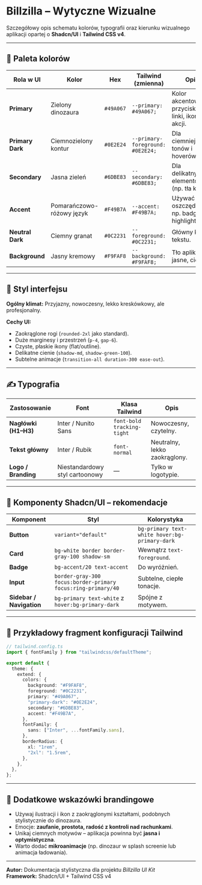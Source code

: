 # Billzilla – Wytyczne Wizualne

Szczegółowy opis schematu kolorów, typografii oraz kierunku wizualnego aplikacji opartej o **Shadcn/UI** i **Tailwind CSS v4**.

---

## 🎨 Paleta kolorów

| Rola w UI        | Kolor                     | Hex       | Tailwind (zmienna)               | Opis                                             |
| ---------------- | ------------------------- | --------- | -------------------------------- | ------------------------------------------------ |
| **Primary**      | Zielony dinozaura         | `#49A067` | `--primary: #49A067;`            | Kolor akcentowy – przyciski, linki, ikony akcji. |
| **Primary Dark** | Ciemnozielony kontur      | `#0E2E24` | `--primary-foreground: #0E2E24;` | Dla ciemniejszych tonów i hoverów.               |
| **Secondary**    | Jasna zieleń              | `#6DBE83` | `--secondary: #6DBE83;`          | Dla delikatnych elementów UI (np. tła kart).     |
| **Accent**       | Pomarańczowo-różowy język | `#F49B7A` | `--accent: #F49B7A;`             | Używać oszczędnie – np. badge, highlight.        |
| **Neutral Dark** | Ciemny granat             | `#0C2231` | `--foreground: #0C2231;`         | Główny kolor tekstu.                             |
| **Background**   | Jasny kremowy             | `#F9FAF8` | `--background: #F9FAF8;`         | Tło aplikacji – jasne, ciepłe.                   |

---

## 🧱 Styl interfejsu

**Ogólny klimat:** Przyjazny, nowoczesny, lekko kreskówkowy, ale profesjonalny.

**Cechy UI:**

- Zaokrąglone rogi (`rounded-2xl` jako standard).
- Duże marginesy i przestrzeń (`p-4`, `gap-6`).
- Czyste, płaskie ikony (flat/outline).
- Delikatne cienie (`shadow-md`, `shadow-green-100`).
- Subtelne animacje (`transition-all duration-300 ease-out`).

---

## ✍️ Typografia

| Zastosowanie         | Font                           | Klasa Tailwind             | Opis                          |
| -------------------- | ------------------------------ | -------------------------- | ----------------------------- |
| **Nagłówki (H1–H3)** | Inter / Nunito Sans            | `font-bold tracking-tight` | Nowoczesny, czytelny.         |
| **Tekst główny**     | Inter / Rubik                  | `font-normal`              | Neutralny, lekko zaokrąglony. |
| **Logo / Branding**  | Niestandardowy styl cartoonowy | —                          | Tylko w logotypie.            |

---

## 🧩 Komponenty Shadcn/UI – rekomendacje

| Komponent                | Styl                                                         | Kolorystyka                                   |
| ------------------------ | ------------------------------------------------------------ | --------------------------------------------- |
| **Button**               | `variant="default"`                                          | `bg-primary text-white hover:bg-primary-dark` |
| **Card**                 | `bg-white border border-gray-100 shadow-sm`                  | Wewnątrz `text-foreground`.                   |
| **Badge**                | `bg-accent/20 text-accent`                                   | Do wyróżnień.                                 |
| **Input**                | `border-gray-300 focus:border-primary focus:ring-primary/40` | Subtelne, ciepłe tonacje.                     |
| **Sidebar / Navigation** | `bg-primary text-white` z `hover:bg-primary-dark`            | Spójne z motywem.                             |

---

## 🌈 Przykładowy fragment konfiguracji Tailwind

```ts
// tailwind.config.ts
import { fontFamily } from "tailwindcss/defaultTheme";

export default {
  theme: {
    extend: {
      colors: {
        background: "#F9FAF8",
        foreground: "#0C2231",
        primary: "#49A067",
        "primary-dark": "#0E2E24",
        secondary: "#6DBE83",
        accent: "#F49B7A",
      },
      fontFamily: {
        sans: ["Inter", ...fontFamily.sans],
      },
      borderRadius: {
        xl: "1rem",
        "2xl": "1.5rem",
      },
    },
  },
};
```

---

## 🧠 Dodatkowe wskazówki brandingowe

- Używaj ilustracji i ikon z zaokrąglonymi kształtami, podobnych stylistycznie do dinozaura.
- Emocje: **zaufanie, prostota, radość z kontroli nad rachunkami**.
- Unikaj ciemnych motywów – aplikacja powinna być **jasna i optymistyczna**.
- Warto dodać **mikroanimacje** (np. dinozaur w splash screenie lub animacja ładowania).

---

**Autor:** Dokumentacja stylistyczna dla projektu _Billzilla UI Kit_  
**Framework:** Shadcn/UI + Tailwind CSS v4
